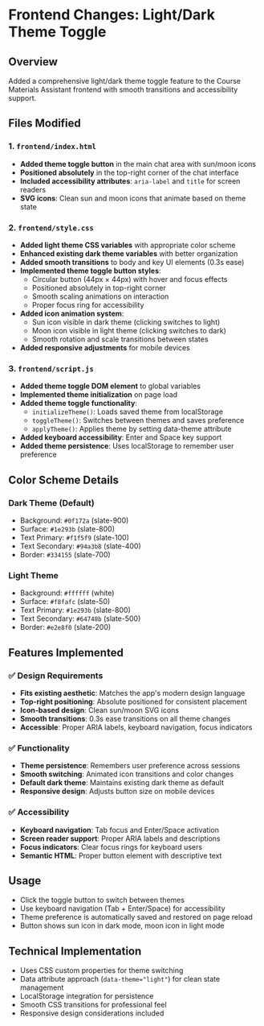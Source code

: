 # Frontend Changes: Light/Dark Theme Toggle

## Overview
Added a comprehensive light/dark theme toggle feature to the Course Materials Assistant frontend with smooth transitions and accessibility support.

## Files Modified

### 1. `frontend/index.html`
- **Added theme toggle button** in the main chat area with sun/moon icons
- **Positioned absolutely** in the top-right corner of the chat interface
- **Included accessibility attributes**: `aria-label` and `title` for screen readers
- **SVG icons**: Clean sun and moon icons that animate based on theme state

### 2. `frontend/style.css`
- **Added light theme CSS variables** with appropriate color scheme
- **Enhanced existing dark theme variables** with better organization
- **Added smooth transitions** to body and key UI elements (0.3s ease)
- **Implemented theme toggle button styles**:
  - Circular button (44px × 44px) with hover and focus effects
  - Positioned absolutely in top-right corner
  - Smooth scaling animations on interaction
  - Proper focus ring for accessibility
- **Added icon animation system**:
  - Sun icon visible in dark theme (clicking switches to light)
  - Moon icon visible in light theme (clicking switches to dark)
  - Smooth rotation and scale transitions between states
- **Added responsive adjustments** for mobile devices

### 3. `frontend/script.js`
- **Added theme toggle DOM element** to global variables
- **Implemented theme initialization** on page load
- **Added theme toggle functionality**:
  - `initializeTheme()`: Loads saved theme from localStorage
  - `toggleTheme()`: Switches between themes and saves preference
  - `applyTheme()`: Applies theme by setting data-theme attribute
- **Added keyboard accessibility**: Enter and Space key support
- **Added theme persistence**: Uses localStorage to remember user preference

## Color Scheme Details

### Dark Theme (Default)
- Background: `#0f172a` (slate-900)
- Surface: `#1e293b` (slate-800)
- Text Primary: `#f1f5f9` (slate-100)
- Text Secondary: `#94a3b8` (slate-400)
- Border: `#334155` (slate-700)

### Light Theme
- Background: `#ffffff` (white)
- Surface: `#f8fafc` (slate-50)
- Text Primary: `#1e293b` (slate-800)
- Text Secondary: `#64748b` (slate-500)
- Border: `#e2e8f0` (slate-200)

## Features Implemented

### ✅ Design Requirements
- **Fits existing aesthetic**: Matches the app's modern design language
- **Top-right positioning**: Absolute positioned for consistent placement
- **Icon-based design**: Clean sun/moon SVG icons
- **Smooth transitions**: 0.3s ease transitions on all theme changes
- **Accessible**: Proper ARIA labels, keyboard navigation, focus indicators

### ✅ Functionality
- **Theme persistence**: Remembers user preference across sessions
- **Smooth switching**: Animated icon transitions and color changes
- **Default dark theme**: Maintains existing dark theme as default
- **Responsive design**: Adjusts button size on mobile devices

### ✅ Accessibility
- **Keyboard navigation**: Tab focus and Enter/Space activation
- **Screen reader support**: Proper ARIA labels and descriptions
- **Focus indicators**: Clear focus rings for keyboard users
- **Semantic HTML**: Proper button element with descriptive text

## Usage
- Click the toggle button to switch between themes
- Use keyboard navigation (Tab + Enter/Space) for accessibility
- Theme preference is automatically saved and restored on page reload
- Button shows sun icon in dark mode, moon icon in light mode

## Technical Implementation
- Uses CSS custom properties for theme switching
- Data attribute approach (`data-theme="light"`) for clean state management
- LocalStorage integration for persistence
- Smooth CSS transitions for professional feel
- Responsive design considerations included